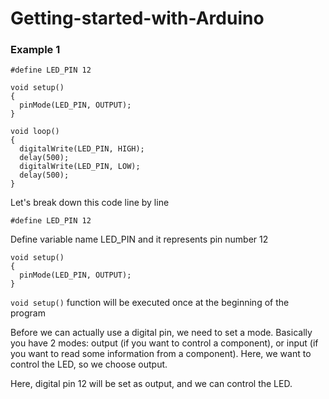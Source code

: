 # Getting-started-with-Arduino

### Example 1
```     
#define LED_PIN 12

void setup()
{
  pinMode(LED_PIN, OUTPUT);
}

void loop()
{
  digitalWrite(LED_PIN, HIGH);
  delay(500);
  digitalWrite(LED_PIN, LOW);
  delay(500); 
}
```       
Let's break down this code line by line

`#define LED_PIN 12` 

Define variable name LED_PIN and it represents pin number 12

```
void setup()
{
  pinMode(LED_PIN, OUTPUT);
}
```
 `void setup()` function will be executed once at the beginning of the program
 
Before we can actually use a digital pin, we need to set a mode. Basically you have 2 modes: output (if you want to control a component), or input (if you want to read some information from a component). Here, we want to control the LED, so we choose output.

Here, digital pin 12 will be set as output, and we can control the LED.
